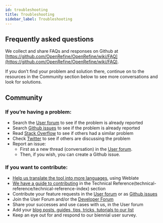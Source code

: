 ```yaml
---
id: troubleshooting
title: Troubleshooting
sidebar_label: Troubleshooting
---
```


## Frequently asked questions

We collect and share FAQs and responses on Github at [https://github.com/OpenRefine/OpenRefine/wiki/FAQ](https://github.com/OpenRefine/OpenRefine/wiki/FAQ).

If you don’t find your problem and solution there, continue on to the resources in the Community section below to see more conversations and look for solutions.  

## Community

### If you’re having a problem:
*   Search the [User forum](https://groups.google.com/g/openrefine) to see if the problem is already reported
*   Search [Github issues](https://github.com/OpenRefine/OpenRefine/issues) to see if the problem is already reported
*   Read [Stack Overflow](https://stackoverflow.com/questions/tagged/openrefine) to see if others had a similar problem
*   Check [Twitter](https://twitter.com/search?f=tweets&vertical=default&q=OpenRefine%20OR%20%22Open%20Refine%22%20OR%20%23OpenRefine&src=typd) to see if others are discussing the problem
*   Report an issue: 
    *   First as a new thread (conversation) in the [User forum](https://groups.google.com/g/openrefine).
    *   Then, if you wish, you can create a Github issue.

### If you want to contribute:
*   [Help us translate the tool into more languages](https://docs.openrefine.org/technical-reference/translating), using Weblate
*   [We have a guide to contributing](https://docs.openrefine.org/technical-reference/contributing) in the Technical Reference(technical-reference/technical-reference-index) section
*   Contribute your feature requests in the [User forum](https://groups.google.com/g/openrefine) or as [Github issues](https://github.com/OpenRefine/OpenRefine/issues/new/choose)
*   Join the User Forum and/or the [Developer Forum](https://groups.google.com/g/openrefine-dev)
*   Share your successes and use cases with us, in the User forum
*   Add your [blog posts, guides, tips, tricks, tutorials to our list](https://github.com/OpenRefine/OpenRefine/wiki/External-Resources)
*   Keep an eye out for and respond to our biennial user survey.
